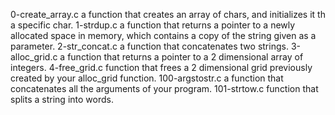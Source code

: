 0-create_array.c a function that creates an array of chars, and initializes it th a specific char.
1-strdup.c  a function that returns a pointer to a newly allocated space in memory, which contains a copy of the string given as a parameter.
2-str_concat.c a function that concatenates two strings.
3-alloc_grid.c a function that returns a pointer to a 2 dimensional array of integers.
4-free_grid.c  function that frees a 2 dimensional grid previously created by your alloc_grid function.
100-argstostr.c a function that concatenates all the arguments of your program.
101-strtow.c function that splits a string into words.

